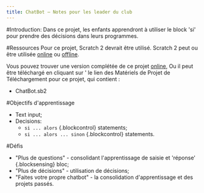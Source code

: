 ```yaml
---
title: ChatBot — Notes pour les leader du club
---
```


#Introduction:
Dans ce projet, les enfants apprendront à utiliser le block 'si' pour prendre des décisions dans leurs programmes.

#Ressources
Pour ce projet, Scratch 2 devrait être utilisé. Scratch 2 peut ou être utilisée <a href="http://scratch.mit.edu/projects/editor/">online</a> ou <a href="http://scratch.mit.edu/scratch2download/">offline</a>.

Vous pouvez trouver une version complétée de ce projet <a href="http://scratch.mit.edu/projects/26762091/#editor">online</a>, Ou il peut être téléchargé en cliquant sur ' le lien des Matériels de Projet de Téléchargement pour ce projet, qui contient :

+ ChatBot.sb2

#Objectifs d'apprentissage
+ Text input;
+ Decisions:
	+ `si ... alors` {.blockcontrol} statements;
	+ `si ... alors ... sinon` {.blockcontrol} statements.

#Défis
+ "Plus de questions" - consolidant l'apprentissage de saisie et 'réponse' {.blocksensing} bloc;
+ "Plus de décisions" - utilisation de décisions;
+ "Faites votre propre chatbot" - la consolidation d'apprentissage et des projets passés.
